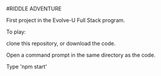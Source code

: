 #RIDDLE ADVENTURE

First project in the Evolve-U Full Stack program.

To play:

clone this repository, or download the code.

Open a command prompt in the same directory as the code.

Type 'npm start'

